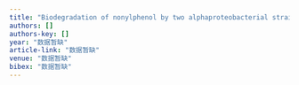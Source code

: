 ```yaml
---
title: "Biodegradation of nonylphenol by two alphaproteobacterial strains in liquid culture and sediment microcosm"
authors: []
authors-key: []
year: "数据暂缺"
article-link: "数据暂缺"
venue: "数据暂缺"
bibex: "数据暂缺"
---
```

